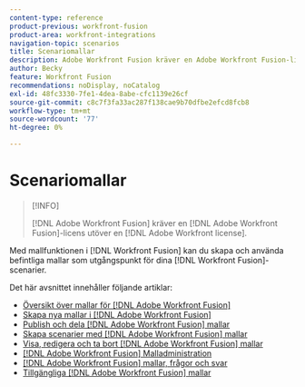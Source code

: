 ```yaml
---
content-type: reference
product-previous: workfront-fusion
product-area: workfront-integrations
navigation-topic: scenarios
title: Scenariomallar
description: Adobe Workfront Fusion kräver en Adobe Workfront Fusion-licens förutom en Adobe Workfront-licens.
author: Becky
feature: Workfront Fusion
recommendations: noDisplay, noCatalog
exl-id: 48fc3330-7fe1-4dea-8abe-cfc1139e26cf
source-git-commit: c8c7f3fa33ac287f138cae9b70dfbe2efcd8fcb8
workflow-type: tm+mt
source-wordcount: '77'
ht-degree: 0%

---
```


# Scenariomallar

>[!INFO]
>
>[!DNL Adobe Workfront Fusion] kräver en [!DNL Adobe Workfront Fusion]-licens utöver en [!DNL Adobe Workfront license].

Med mallfunktionen i [!DNL Workfront Fusion] kan du skapa och använda befintliga mallar som utgångspunkt för dina [!DNL Workfront Fusion]-scenarier.

Det här avsnittet innehåller följande artiklar:

* [Översikt över mallar för [!DNL Adobe Workfront Fusion]](/help/quicksilver/workfront-fusion/scenarios/templates/fusion-templates-overview.md)
* [Skapa nya mallar i [!DNL Adobe Workfront Fusion]](../../../workfront-fusion/scenarios/templates/create-new-fusion-templates.md)
* [Publish och dela [!DNL Adobe Workfront Fusion] mallar](../../../workfront-fusion/scenarios/templates/publish-and-share-fusion-templates.md)
* [Skapa scenarier med  [!DNL Adobe Workfront Fusion] mallar](../../../workfront-fusion/scenarios/templates/create-scenarios-with-fusion-templates.md)
* [Visa, redigera och ta bort [!DNL Adobe Workfront Fusion] mallar](../../../workfront-fusion/scenarios/templates/view-edit-and-delete-fusion-templates.md)
* [[!DNL Adobe Workfront Fusion] Malladministration](../../../workfront-fusion/scenarios/templates/fusion-templates-adminstration.md)
* [[!DNL Adobe Workfront Fusion] mallar, frågor och svar](../../../workfront-fusion/scenarios/templates/fusion-templates-faqs.md)
* [Tillgängliga [!DNL Adobe Workfront Fusion] mallar](../../../workfront-fusion/scenarios/templates/currently-available-fusion-templates.md)
